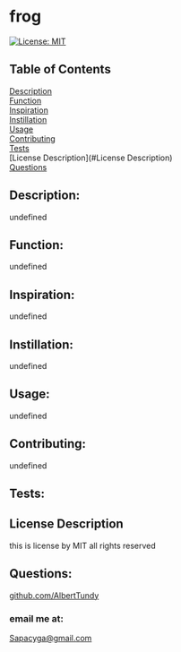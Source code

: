 
  # frog
  [![License: MIT](https://img.shields.io/badge/License-MIT-yellow.svg)](https://opensource.org/licenses/MIT)
  ## Table of Contents 
  [Description](#Description)<br/>
  [Function](#Function)<br/>
  [Inspiration](#Inspiration)<br/>
  [Instillation](#Instillation)<br/>
  [Usage](#Usage)<br/>
  [Contributing](#Contributing)<br/>
  [Tests](#Tests)<br/>
  [License Description](#License Description)<br/>
  [Questions](#Questions)<br/>


  ## Description: 
  undefined<br/>
  ## Function:
  undefined<br/>
  ## Inspiration: 
  undefined<br/>
  ## Instillation: 
  undefined<br/>
  ## Usage: 
  undefined<br/>
  ## Contributing:
  undefined
  ## Tests:
  ## License Description<br/>
this is license by MIT all rights reserved
  ## Questions: 
  [github.com/AlbertTundy](http://github.com/AlbertTundy)<br/>
  ### email me at: 
  Sapacyga@gmail.com
  
